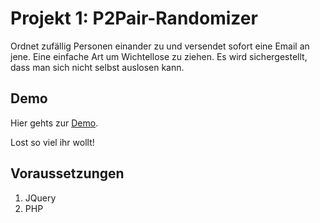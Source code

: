 # Projekt 1: P2Pair-Randomizer
Ordnet zufällig Personen einander zu und versendet sofort eine Email an jene. Eine einfache Art um Wichtellose zu ziehen. Es wird sichergestellt, dass man sich nicht selbst auslosen kann.

## Demo
Hier gehts zur [Demo](https://staneks.de/p/1).

Lost so viel ihr wollt!

## Voraussetzungen

 1. JQuery
 2. PHP

